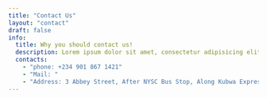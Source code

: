 ```yaml
---
title: "Contact Us"
layout: "contact"
draft: false
info: 
  title: Why you should contact us!
  description: Lorem ipsum dolor sit amet, consectetur adipisicing elit. Velit recusandae voluptates doloremque veniam temporibus porro culpa ipsa, nisi soluta minima saepe laboriosam debitis nesciunt.
  contacts: 
    - "phone: +234 901 867 1421"
    - "Mail: "
    - "Address: 3 Abbey Street, After NYSC Bus Stop, Along Kubwa Express way, Abuja"
---
```


